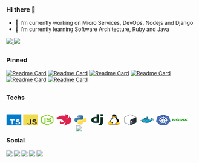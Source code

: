 ### Hi there 👋
- 🔭 I’m currently working on Micro Services, DevOps, Nodejs and Django
- 🌱 I’m currently learning Software Architecture, Ruby and Java

<div>
  <a href="https://github.com/viniciusfreitasrj17">
  <img height="180em" src="https://github-readme-stats.vercel.app/api?username=viniciusfreitasrj17&show_icons=true&theme=radical&include_all_commits=true&count_private=true" />
  <img height="180em" src="https://github-readme-stats.vercel.app/api/top-langs?username=viniciusfreitasrj17&layout=compact&langs_count=8&theme=radical&hide=php,hcl" />
  </a>
</div>

##

### Pinned

[![Readme Card](https://github-readme-stats.vercel.app/api/pin/?username=viniciusfreitasrj17&repo=arch-school&theme=radical)](https://github.com/viniciusfreitasrj17/arch-school)
[![Readme Card](https://github-readme-stats.vercel.app/api/pin/?username=viniciusfreitasrj17&repo=design-patterns-typescript&theme=radical)](https://github.com/viniciusfreitasrj17/design-patterns-typescript)
[![Readme Card](https://github-readme-stats.vercel.app/api/pin/?username=viniciusfreitasrj17&repo=clean-architecture-send-mail&theme=radical)](https://github.com/viniciusfreitasrj17/clean-architecture-send-mail)
[![Readme Card](https://github-readme-stats.vercel.app/api/pin/?username=viniciusfreitasrj17&repo=cluster-api&theme=radical)](https://github.com/viniciusfreitasrj17/cluster-api)
[![Readme Card](https://github-readme-stats.vercel.app/api/pin/?username=viniciusfreitasrj17&repo=nginx&theme=radical)](https://github.com/viniciusfreitasrj17/nginx)
[![Readme Card](https://github-readme-stats.vercel.app/api/pin/?username=viniciusfreitasrj17&repo=cicd-github-actions&theme=radical)](https://github.com/viniciusfreitasrj17/cicd-github-actions)

##

### Techs

<div style="display: inline_block"></br>
  <a href="https://github.com/viniciusfreitasrj17?tab=repositories&language=typescript" target="_blank"><img align="center" height="30" width="40" src="https://raw.githubusercontent.com/devicons/devicon/master/icons/typescript/typescript-original.svg" /></a>
  <a href="https://github.com/viniciusfreitasrj17?tab=repositories&language=javascript" target="_blank"><img align="center" height="30" width="40" src="https://raw.githubusercontent.com/devicons/devicon/master/icons/javascript/javascript-original.svg" /></a>
  <a href="https://github.com/viniciusfreitasrj17?tab=repositories&q=node" target="_blank"><img align="center" height="30" width="40" src="https://raw.githubusercontent.com/devicons/devicon/master/icons/nodejs/nodejs-original.svg" /></a>
  <a href="https://github.com/viniciusfreitasrj17?tab=repositories&q=nest" target="_blank"><img align="center" height="30" width="40" src="https://raw.githubusercontent.com/devicons/devicon/master/icons/nestjs/nestjs-plain.svg" /></a>
  <a href="https://github.com/viniciusfreitasrj17?tab=repositories&language=python" target="_blank"><img align="center" height="30" width="40" src="https://raw.githubusercontent.com/devicons/devicon/master/icons/python/python-original.svg" /></a>
  <a href="https://github.com/viniciusfreitasrj17?tab=repositories&q=django" target="_blank"><img align="center" height="30" width="40" src="https://raw.githubusercontent.com/devicons/devicon/master/icons/django/django-plain.svg" /></a>
  <a href="https://github.com/viniciusfreitasrj17?tab=repositories&language=shell" target="_blank"><img align="center" height="30" width="40" src="https://raw.githubusercontent.com/devicons/devicon/master/icons/linux/linux-original.svg" /></a>
  <a href="https://github.com/viniciusfreitasrj17?tab=repositories&language=shell" target="_blank"><img align="center" height="30" width="40" src="https://raw.githubusercontent.com/devicons/devicon/master/icons/bash/bash-original.svg" /></a>
  <a href="https://github.com/viniciusfreitasrj17?tab=repositories&language=dockerfile" target="_blank"><img align="center" height="30" width="40" src="https://raw.githubusercontent.com/devicons/devicon/master/icons/docker/docker-original.svg" /></a>
  <a href="https://github.com/viniciusfreitasrj17?tab=repositories&q=cicd-github-actions" target="_blank"><img align="center" height="30" width="40" src="https://raw.githubusercontent.com/devicons/devicon/master/icons/kubernetes/kubernetes-plain.svg" /></a>
  <a href="https://github.com/viniciusfreitasrj17?tab=repositories&q=nginx" target="_blank"><img align="center" height="30" width="40" src="https://raw.githubusercontent.com/devicons/devicon/master/icons/nginx/nginx-original.svg" /></a>
  <a href="https://github.com/viniciusfreitasrj17"><img align="right"  width="320" src="https://media.tenor.com/GfSX-u7VGM4AAAAC/coding.gif" /></a>
</div>

##

### Social

<div>
  <a href="mailto:viniciusfreitasrj17@gmail.com" target="_blank"><img src="https://img.shields.io/badge/Gmail-D14836?style=for-the-badge&logo=gmail&logoColor=white" /></a>
  <a href="https://www.linkedin.com/in/marcos-vinicius-49b6ab197/" target="_blank"><img src="https://img.shields.io/badge/LinkedIn-0077B5?style=for-the-badge&logo=linkedin&logoColor=white" /></a>
  <a href="https://discord.gg/rCyBWnw38T" target="_blank"><img src="https://img.shields.io/badge/Discord-7289DA?style=for-the-badge&logo=discord&logoColor=white" /></a>
  <a href="https://gitlab.com/viniciusfreitasrj17" target="_blank"><img src="https://img.shields.io/badge/GitLab-330F63?style=for-the-badge&logo=gitlab&logoColor=white" /></a>
  <a href="https://bitbucket.org/viniciusfreitasrj17home/" target="_blank"><img src="https://img.shields.io/badge/Bitbucket-0747a6?style=for-the-badge&logo=bitbucket&logoColor=white" /></a>
</div>
